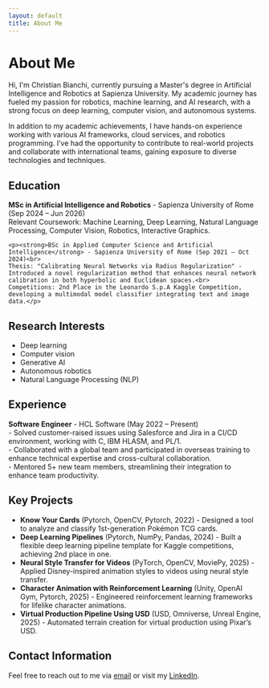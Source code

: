 ```yaml
---
layout: default
title: About Me
---
```


<div class="about-me-section fade-in">
<h1>About Me</h1>
<p>Hi, I'm Christian Bianchi, currently pursuing a Master's degree in Artificial Intelligence and Robotics at Sapienza University. My academic journey has fueled my passion for robotics, machine learning, and AI research, with a strong focus on deep learning, computer vision, and autonomous systems.</p>
<p>In addition to my academic achievements, I have hands-on experience working with various AI frameworks, cloud services, and robotics programming. I’ve had the opportunity to contribute to real-world projects and collaborate with international teams, gaining exposure to diverse technologies and techniques.</p>

<section class="education">
    <h2>Education</h2>
    <p><strong>MSc in Artificial Intelligence and Robotics</strong> - Sapienza University of Rome (Sep 2024 – Jun 2026)<br>
    Relevant Coursework: Machine Learning, Deep Learning, Natural Language Processing, Computer Vision, Robotics, Interactive Graphics.</p>

    <p><strong>BSc in Applied Computer Science and Artificial Intelligence</strong> - Sapienza University of Rome (Sep 2021 – Oct 2024)<br>
    Thesis: "Calibrating Neural Networks via Radius Regularization" - Introduced a novel regularization method that enhances neural network calibration in both hyperbolic and Euclidean spaces.<br>
    Competitions: 2nd Place in the Leonardo S.p.A Kaggle Competition, developing a multimodal model classifier integrating text and image data.</p>
</section>

<section class="research-interests">
    <h2>Research Interests</h2>
    <ul>
        <li>Deep learning</li>
        <li>Computer vision</li>
        <li>Generative AI</li>
        <li>Autonomous robotics</li>
        <li>Natural Language Processing (NLP)</li>
    </ul>
</section>

<section class="experience">
    <h2>Experience</h2>
    <p><strong>Software Engineer</strong> - HCL Software (May 2022 – Present)<br>
    - Solved customer-raised issues using Salesforce and Jira in a CI/CD environment, working with C, IBM HLASM, and PL/1.<br>
    - Collaborated with a global team and participated in overseas training to enhance technical expertise and cross-cultural collaboration.<br>
    - Mentored 5+ new team members, streamlining their integration to enhance team productivity.</p>
</section>

<section class="projects">
    <h2>Key Projects</h2>
    <ul>
        <li><strong>Know Your Cards</strong> (Pytorch, OpenCV, Pytorch, 2022) - Designed a tool to analyze and classify 1st-generation Pokémon TCG cards.</li>
        <li><strong>Deep Learning Pipelines</strong> (Pytorch, NumPy, Pandas, 2024) - Built a flexible deep learning pipeline template for Kaggle competitions, achieving 2nd place in one.</li>
        <li><strong>Neural Style Transfer for Videos</strong> (PyTorch, OpenCV, MoviePy, 2025) - Applied Disney-inspired animation styles to videos using neural style transfer.</li>
        <li><strong>Character Animation with Reinforcement Learning</strong> (Unity, OpenAI Gym, Pytorch, 2025) - Engineered reinforcement learning frameworks for lifelike character animations.</li>
        <li><strong>Virtual Production Pipeline Using USD</strong> (USD, Omniverse, Unreal Engine, 2025) - Automated terrain creation for virtual production using Pixar’s USD.</li>
    </ul>
</section>

<section class="contact-info">
    <h2>Contact Information</h2>
    <p>Feel free to reach out to me via <a href="mailto:christian.bianchi@example.com">email</a> or visit my <a href="https://www.linkedin.com/in/christianbianchi" target="_blank">LinkedIn</a>.</p>
</section>
</div>
